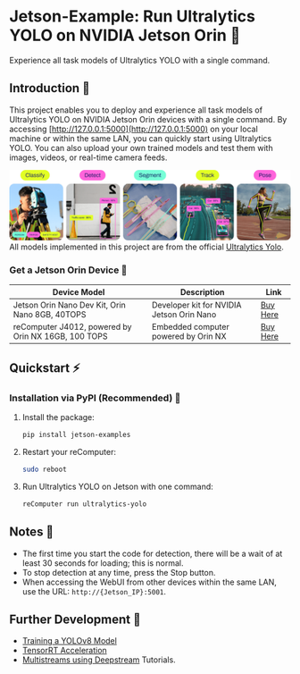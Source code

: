 # Jetson-Example: Run Ultralytics YOLO on NVIDIA Jetson Orin 🚀

Experience all task models of Ultralytics YOLO with a single command.

## Introduction 📘
This project enables you to deploy and experience all task models of Ultralytics YOLO on NVIDIA Jetson Orin devices with a single command. By accessing [http://127.0.0.1:5000](http://127.0.0.1:5000) on your local machine or within the same LAN, you can quickly start using Ultralytics YOLO. You can also upload your own trained models and test them with images, videos, or real-time camera feeds.

[![My Project Logo](images/tasks.png)](https://github.com/ultralytics/ultralytics?tab=readme-ov-file#models)
All models implemented in this project are from the official [Ultralytics Yolo](https://github.com/ultralytics/ultralytics?tab=readme-ov-file#models).

### Get a Jetson Orin Device 🛒
| Device Model | Description | Link |
|--------------|-------------|------|
| Jetson Orin Nano Dev Kit, Orin Nano 8GB, 40TOPS | Developer kit for NVIDIA Jetson Orin Nano | [Buy Here](https://www.seeedstudio.com/NVIDIAr-Jetson-Orintm-Nano-Developer-Kit-p-5617.html) |
| reComputer J4012, powered by Orin NX 16GB, 100 TOPS | Embedded computer powered by Orin NX | [Buy Here](https://www.seeedstudio.com/reComputer-J4012-p-5586.html) |

## Quickstart ⚡

### Installation via PyPI (Recommended) 🐍
1. Install the package:
    ```sh
    pip install jetson-examples
    ```

2. Restart your reComputer:
    ```sh
    sudo reboot
    ```

3. Run Ultralytics YOLO on Jetson with one command:
    ```sh
    reComputer run ultralytics-yolo
    ```

## Notes 📝
- The first time you start the code for detection, there will be a wait of at least 30 seconds for loading; this is normal.
- To stop detection at any time, press the Stop button.
- When accessing the WebUI from other devices within the same LAN, use the URL: `http://{Jetson_IP}:5001`.

## Further Development 🔧
- [Training a YOLOv8 Model](https://wiki.seeedstudio.com/How_to_Train_and_Deploy_YOLOv8_on_reComputer/)
- [TensorRT Acceleration](https://wiki.seeedstudio.com/YOLOv8-DeepStream-TRT-Jetson/)
- [Multistreams using Deepstream](https://wiki.seeedstudio.com/YOLOv8-DeepStream-TRT-Jetson/#multistream-model-benchmarks) Tutorials.

